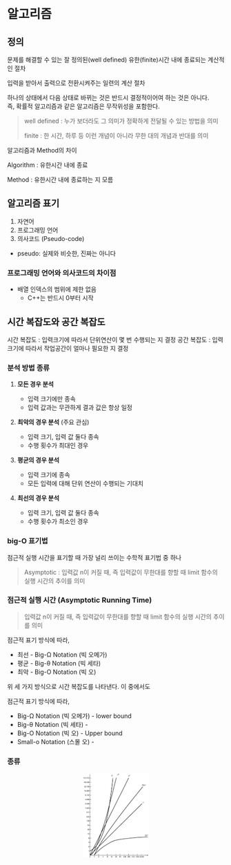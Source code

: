 # 알고리즘

## 정의

문제를 해결할 수 있는 잘 정의된(well defined) 유한(finite)시간 내에 종료되는 계산적인 절차

입력을 받아서 출력으로 전환시켜주는 일련의 계산 절차

하나의 상태에서 다음 상태로 바뀌는 것은 반드시 결정적이어여 하는 것은 아니다.<br>
즉, 확률적 알고리즘과 같은 알고리즘은 무작위성을 포함한다.

> well defined : 누가 보더라도 그 의미가 정확하게 전달될 수 있는 방법을 의미
>
> finite : 한 시간, 하루 등 이런 개념이 아니라 무한 대의 개념과 반대를 의미

알고리즘과 Method의 차이

Algorithm : 유한시간 내에 종료

Method : 유한시간 내에 종료하는 지 모름

## 알고리즘 표기

1. 자연어
2. 프로그래밍 언어
3. 의사코드 (Pseudo-code)
  - pseudo: 실제와 비슷한, 진짜는 아니다

### 프로그래밍 언어와 의사코드의 차이점
* 배열 인덱스의 범위에 제한 없음
  - C++는 반드시 0부터 시작


## 시간 복잡도와 공간 복잡도
시간 복잡도 : 입력크기에 따라서 단위연산이 몇 번 수행되는 지 결정
공간 복잡도 : 입력크기에 따라서 작업공간이 얼마나 필요한 지 결정


### 분석 방법 종류

1. **모든 경우 분석**
    * 입력 크기에만 종속
    * 입력 값과는 무관하게 결과 값은 항상 일정

2. **최악의 경우 분석** (주요 관심)
    * 입력 크기, 입력 값 둘다 종속
    * 수행 횟수가 최대인 경우

3. **평균의 경우 분석**
    * 입력 크기에 종속
    * 모든 입력에 대해 단위 연산이 수행되는 기대치

4. **최선의 경우 분석**
    * 입력 크기, 입력 값 둘다 종속
    * 수행 횟수가 최소인 경우

### big-O 표기법
점근적 실행 시간을 표기할 때 가장 널리 쓰이는 수학적 표기법 중 하나

> Asymptotic : 입력값 n이 커질 때, 즉 입력값이 무한대를 향할 때 limit 함수의 실행 시간의 추이를 의미

### 점근적 실행 시간 (Asymptotic Running Time)

> 입력값 n이 커질 때, 즉 입력값이 무한대를 향할 때 limit 함수의 실행 시간의 추이를 의미


점근적 표기 방식에 따라,
* 최선 - Big-Ω Notation (빅 오메가)
* 평균 - Big-θ Notation (빅 세타)
* 최악 - Big-O Notation (빅 오)

위 세 가지 방식으로 시간 복잡도를 나타낸다.
이 중에서도 

점근적 표기 방식에 따라,
* Big-Ω Notation (빅 오메가) - lower bound
* Big-θ Notation (빅 세타) - 
* Big-O Notation (빅 오) - Upper bound
* Small-o Notation (스몰 오) - 

### 종류

<p align="center">
  <img src = "./img/1.png" width="30%" alt="1">
</p>
